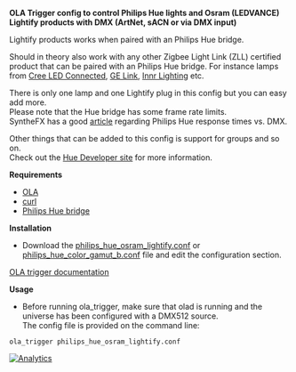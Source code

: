**OLA Trigger config to control Philips Hue lights and Osram (LEDVANCE) Lightify products with DMX (ArtNet, sACN or via DMX input)**

Lightify products works when paired with an Philips Hue bridge.

Should in theory also work with any other Zigbee Light Link (ZLL) certified product that can be paired with an Philips Hue bridge.
For instance lamps from [Cree LED Connected](http://creebulb.com/connected), [GE Link](http://www.gelinkbulbs.com/), [Innr Lighting](https://www.innrlighting.com/en/) etc.

There is only one lamp and one Lightify plug in this config but you can easy add more.    
Please note that the Hue bridge has some frame rate limits.  
SyntheFX has a good [article](http://support.synthe-fx.com/customer/portal/articles/1330326-philips-hue-response-times-vs-dmx) regarding Philips Hue response times vs. DMX.

Other things that can be added to this config is support for groups and so on.  
Check out the [Hue Developer site](http://developers.meethue.com) for more information.

**Requirements**

* [OLA](https://www.openlighting.org/ola/)
* [curl](https://curl.haxx.se/)
* [Philips Hue bridge](http://www2.meethue.com)

**Installation**
  
* Download the [philips_hue_osram_lightify.conf](philips_hue_osram_lightify.conf) or [philips_hue_color_gamut_b.conf](philips_hue_color_gamut_b.conf) file and edit the configuration section.

[OLA trigger documentation](https://www.openlighting.org/ola/advanced-topics/ola-dmx-trigger/)

**Usage** 

* Before running ola_trigger, make sure that olad is running and the universe has been configured with a DMX512 source.  
The config file is provided on the command line:

`ola_trigger philips_hue_osram_lightify.conf`

[![Analytics](https://ga-beacon.appspot.com/UA-91947244-1/gobo-ws/ola-trigger-hue-dmx?pixel)](https://github.com/igrigorik/ga-beacon)
